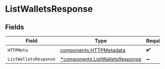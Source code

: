 # ListWalletsResponse


## Fields

| Field                                                                             | Type                                                                              | Required                                                                          | Description                                                                       |
| --------------------------------------------------------------------------------- | --------------------------------------------------------------------------------- | --------------------------------------------------------------------------------- | --------------------------------------------------------------------------------- |
| `HTTPMeta`                                                                        | [components.HTTPMetadata](../../models/components/httpmetadata.md)                | :heavy_check_mark:                                                                | N/A                                                                               |
| `ListWalletsResponse`                                                             | [*components.ListWalletsResponse](../../models/components/listwalletsresponse.md) | :heavy_minus_sign:                                                                | OK                                                                                |